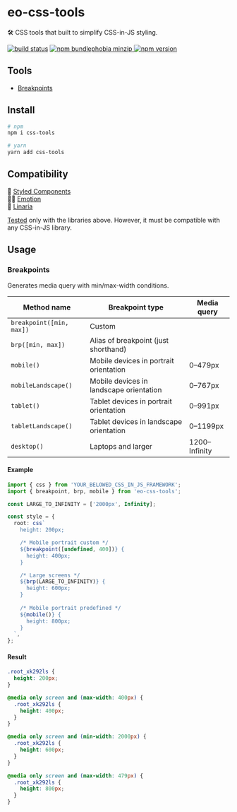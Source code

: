 # eo-css-tools

🛠 CSS tools that built to simplify CSS-in-JS styling.

[![build status](https://badgen.net/travis/ibitcy/eo-css-tools?icon=travis)](https://travis-ci.org/ibitcy/eo-css-tools)
[![npm bundlephobia minzip](https://badgen.net/bundlephobia/minzip/eo-css-tools@latest?icon=awesome)
![npm version](https://badgen.net/npm/v/eo-css-tools?icon=npm&color=blue)](https://www.npmjs.com/package/eo-css-tools)

## Tools

- [Breakpoints](#Breakpoints)

## Install

```bash
# npm
npm i css-tools

# yarn
yarn add css-tools
```

## Compatibility

💅 [Styled Components](https://styled-components.com)  
👩‍🎤 [Emotion](https://emotion.sh)  
🌸 [Linaria](https://linaria.now.sh)

[Tested](https://1eq9w.sse.codesandbox.io) only with the libraries above. However, it must be compatible with any CSS-in-JS library.

## Usage

### Breakpoints

Generates media query with min/max-width conditions.

| Method name            | Breakpoint type                         | Media query   |
|------------------------|-----------------------------------------|---------------|
| `breakpoint([min, max])` | Custom                                  |               |
| `brp([min, max])`        | Alias of breakpoint (just shorthand)    |               |
| `mobile()`               | Mobile devices in portrait orientation  | 0–479px       |
| `mobileLandscape()`      | Mobile devices in landscape orientation | 0–767px       |
| `tablet()`             | Tablet devices in portrait orientation  | 0–991px       |
| `tabletLandscape()`    | Tablet devices in landscape orientation | 0–1199px      |
| `desktop()`        | Laptops and larger                      | 1200–Infinity |


#### Example

```typescript
import { css } from 'YOUR_BELOWED_CSS_IN_JS_FRAMEWORK';
import { breakpoint, brp, mobile } from 'eo-css-tools';

const LARGE_TO_INFINITY = ['2000px', Infinity];

const style = {
  root: css`
    height: 200px;

    /* Mobile portrait custom */
    ${breakpoint([undefined, 400])} {
      height: 400px;
    }

    /* Large screens */
    ${brp(LARGE_TO_INFINITY)} {
      height: 600px;
    }
    
    /* Mobile portrait predefined */
    ${mobile()} {
      height: 800px;
    }
  `,
};
```

#### Result

```css
.root_xk292ls {
  height: 200px;
}

@media only screen and (max-width: 400px) {
  .root_xk292ls {
    height: 400px;
  }
}

@media only screen and (min-width: 2000px) {
  .root_xk292ls {
    height: 600px;
  }
}

@media only screen and (max-width: 479px) {
  .root_xk292ls {
    height: 800px;
  }
}
```
